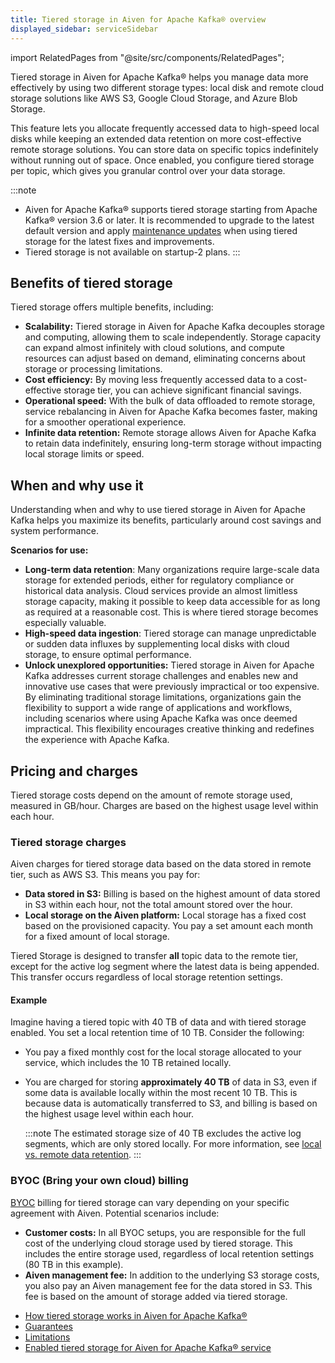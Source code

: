 ```yaml
---
title: Tiered storage in Aiven for Apache Kafka® overview
displayed_sidebar: serviceSidebar
---
```


import RelatedPages from "@site/src/components/RelatedPages";

Tiered storage in Aiven for Apache Kafka® helps you manage data more effectively by using two different storage types: local disk and remote cloud storage solutions like AWS S3, Google Cloud Storage, and Azure Blob Storage.

This feature lets you allocate frequently accessed data to high-speed local disks while
keeping an extended data retention on more cost-effective remote storage solutions. You
can store data on specific topics indefinitely without running out of space. Once enabled,
you configure tiered storage per topic, which gives you granular control over
your data storage.

:::note
- Aiven for Apache Kafka® supports tiered storage starting from Apache Kafka® version
  3.6 or later. It is recommended to upgrade to the latest default version and apply
  [maintenance updates](/docs/platform/concepts/maintenance-window#maintenance-updates)
  when using tiered storage for the latest fixes and improvements.
- Tiered storage is not available on startup-2 plans.
:::

## Benefits of tiered storage

Tiered storage offers multiple benefits, including:

- **Scalability:** Tiered storage in Aiven for Apache Kafka decouples storage and
  computing, allowing them to scale independently. Storage capacity can expand almost
  infinitely with cloud solutions, and compute resources can adjust based on demand,
  eliminating concerns about storage or processing limitations.
- **Cost efficiency:** By moving less frequently accessed data to a
  cost-effective storage tier, you can achieve significant financial
  savings.
- **Operational speed:** With the bulk of data offloaded to remote
  storage, service rebalancing in Aiven for Apache Kafka becomes
  faster, making for a smoother operational experience.
- **Infinite data retention:** Remote storage allows Aiven for Apache Kafka to retain
  data indefinitely, ensuring long-term storage without impacting local storage
  limits or speed.

## When and why use it

Understanding when and why to use tiered storage in Aiven for Apache
Kafka helps you maximize its benefits, particularly around cost
savings and system performance.

**Scenarios for use:**

- **Long-term data retention**: Many organizations require large-scale
  data storage for extended periods, either for regulatory compliance
  or historical data analysis. Cloud services provide an almost
  limitless storage capacity, making it possible to keep data
  accessible for as long as required at a reasonable cost. This is
  where tiered storage becomes especially valuable.
- **High-speed data ingestion**: Tiered storage can manage unpredictable or sudden data
  influxes by supplementing local disks with cloud storage, to ensure optimal performance.
- **Unlock unexplored opportunities:** Tiered storage in Aiven for Apache Kafka addresses
  current storage challenges and enables new and innovative use cases that were
  previously impractical or too expensive. By eliminating traditional storage
  limitations, organizations gain the flexibility to support a wide range of
  applications and workflows, including scenarios where using Apache Kafka was once
  deemed impractical. This flexibility encourages creative thinking and redefines the
  experience with Apache Kafka.

## Pricing and charges

Tiered storage costs depend on the amount of remote storage used, measured in GB/hour.
Charges are based on the highest usage level within each hour.

### Tiered storage charges

Aiven charges for tiered storage data based on the data stored in remote tier, such as
AWS S3. This means you pay for:

- **Data stored in S3:** Billing is based on the highest amount of data stored in S3
  within each hour, not the total amount stored over the hour.
- **Local storage on the Aiven platform:** Local storage has a fixed cost based on the
  provisioned capacity. You pay a set amount each month for a fixed amount of
  local storage.

Tiered Storage is designed to transfer **all** topic data to the remote tier, except
for the active log segment where the latest data is being appended. This transfer occurs
regardless of local storage retention settings.

#### Example

Imagine having a tiered topic with 40 TB of data and with tiered storage enabled.
You set a local retention time of 10 TB. Consider the following:

- You pay a fixed monthly cost for the local storage allocated to your service,
  which includes the 10 TB retained locally.
- You are charged for storing **approximately 40 TB** of data in S3, even if some data
  is available locally within the most recent 10 TB. This is because data is
  automatically transferred to S3, and billing is based on the highest usage
  level within each hour.

  :::note
  The estimated storage size of 40 TB excludes the active log segments, which are only
  stored locally. For more information, see [local vs. remote data retention](/docs/products/kafka/concepts/tiered-storage-how-it-works#local-vs-remote-data-retention).
  :::

### BYOC (Bring your own cloud) billing

[BYOC](/docs/platform/concepts/byoc) billing for tiered storage can vary depending on
your specific agreement with Aiven. Potential scenarios include:

- **Customer costs:** In all BYOC setups, you are responsible for the full
  cost of the underlying cloud storage used by tiered storage. This includes the
  entire storage used, regardless of local retention settings (80 TB in this example).
- **Aiven management fee:** In addition to the underlying S3 storage costs, you also pay
  an Aiven management fee for the data stored in S3. This fee is based on the amount of
  storage added via tiered storage.

<RelatedPages/>

- [How tiered storage works in Aiven for Apache Kafka®](/docs/products/kafka/concepts/tiered-storage-how-it-works)
- [Guarantees](/docs/products/kafka/concepts/tiered-storage-guarantees)
- [Limitations](/docs/products/kafka/concepts/tiered-storage-limitations)
- [Enabled tiered storage for Aiven for Apache Kafka® service](/docs/products/kafka/howto/enable-kafka-tiered-storage)
